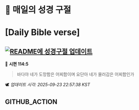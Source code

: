 # 🙏 매일의 성경 구절
# [Daily Bible verse]
## [![README에 성경구절 업데이트](https://github.com/DONGSUKA/first_test/actions/workflows/update-readme-bible.yml/badge.svg)](https://github.com/DONGSUKA/first_test/actions/workflows/update-readme-bible.yml)
<!-- START_BIBLE_VERSE -->
📖 **시편 114:5**
> 바다야 네가 도망함은 어찌함이며 요단아 네가 물러감은 어찌함인가

🕊️ _업데이트 시각: 2025-09-23 22:57:38 KST_
  <!-- END_BIBLE_VERSE -->
## GITHUB_ACTION

